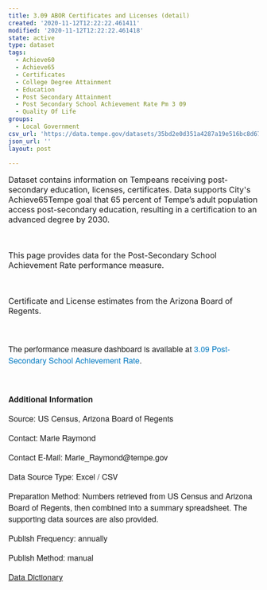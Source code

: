 ```yaml
---
title: 3.09 ABOR Certificates and Licenses (detail)
created: '2020-11-12T12:22:22.461411'
modified: '2020-11-12T12:22:22.461418'
state: active
type: dataset
tags:
  - Achieve60
  - Achieve65
  - Certificates
  - College Degree Attainment
  - Education
  - Post Secondary Attainment
  - Post Secondary School Achievement Rate Pm 3 09
  - Quality Of Life
groups:
  - Local Government
csv_url: 'https://data.tempe.gov/datasets/35bd2e0d351a4287a19e516bc8d67a5c_0.csv'
json_url: ''
layout: post

---
```

<p style=''><p style='font-family:inherit; font-size:16px;'><font style='font-family:inherit;'>Dataset contains information on Tempeans receiving post-secondary education, licenses, certificates. Data supports City's Achieve65Tempe goal that 65 percent of Tempe’s adult population access post-secondary education, resulting in a certification to an advanced degree by 2030.</font></p><p style='font-family:inherit; font-size:16px;'><font style='font-family:inherit;'><br /></font></p><p style='font-family:inherit; font-size:16px;'><font style='font-family:inherit;'>This page provides data for the Post-Secondary School Achievement Rate performance measure. </font></p><p style='font-family:inherit; font-size:16px;'><font style='font-family:inherit;'><br /></font></p><p style=''><font><span style='font-size:16px;'>Certificate and License estimates from the Arizona Board of Regents.</span></font><br /></p></p><p style='font-family:&quot;Avenir Next W01&quot;, &quot;Avenir Next W00&quot;, &quot;Avenir Next&quot;, Avenir, &quot;Helvetica Neue&quot;, sans-serif; font-size:16px;'><br /></p><p style='font-family:&quot;Avenir Next W01&quot;, &quot;Avenir Next W00&quot;, &quot;Avenir Next&quot;, Avenir, &quot;Helvetica Neue&quot;, sans-serif; font-size:16px;'>The performance measure dashboard is available at <a href='https://quality-of-life-tempegov.hub.arcgis.com/pages/post-secondary-school-achievement-rate' rel='nofollow ugc' style='color:rgb(0, 121, 193); text-decoration-line:none; font-family:inherit;' target='_blank'>3.09 Post-Secondary School Achievement Rate</a>.<br /></p><p style='font-family:&quot;Avenir Next W01&quot;, &quot;Avenir Next W00&quot;, &quot;Avenir Next&quot;, Avenir, &quot;Helvetica Neue&quot;, sans-serif; font-size:16px;'><br /></p><p style='font-family:&quot;Avenir Next W01&quot;, &quot;Avenir Next W00&quot;, &quot;Avenir Next&quot;, Avenir, &quot;Helvetica Neue&quot;, sans-serif; font-size:16px;'><b>Additional Information</b></p><p style='font-family:&quot;Avenir Next W01&quot;, &quot;Avenir Next W00&quot;, &quot;Avenir Next&quot;, Avenir, &quot;Helvetica Neue&quot;, sans-serif; font-size:16px;'>Source: US Census, Arizona Board of Regents</p><p style='font-family:&quot;Avenir Next W01&quot;, &quot;Avenir Next W00&quot;, &quot;Avenir Next&quot;, Avenir, &quot;Helvetica Neue&quot;, sans-serif; font-size:16px;'>Contact: Marie Raymond</p><p style='font-family:&quot;Avenir Next W01&quot;, &quot;Avenir Next W00&quot;, &quot;Avenir Next&quot;, Avenir, &quot;Helvetica Neue&quot;, sans-serif; font-size:16px;'>Contact E-Mail: Marie_Raymond@tempe.gov</p><p style='font-family:&quot;Avenir Next W01&quot;, &quot;Avenir Next W00&quot;, &quot;Avenir Next&quot;, Avenir, &quot;Helvetica Neue&quot;, sans-serif; font-size:16px;'>Data Source Type: Excel / CSV</p><p style='font-family:&quot;Avenir Next W01&quot;, &quot;Avenir Next W00&quot;, &quot;Avenir Next&quot;, Avenir, &quot;Helvetica Neue&quot;, sans-serif; font-size:16px;'>Preparation Method: Numbers retrieved from US Census and Arizona Board of Regents, then combined into a summary spreadsheet. The supporting data sources are also provided.</p><p style='font-family:&quot;Avenir Next W01&quot;, &quot;Avenir Next W00&quot;, &quot;Avenir Next&quot;, Avenir, &quot;Helvetica Neue&quot;, sans-serif; font-size:16px;'>Publish Frequency: annually</p><p style='font-family:&quot;Avenir Next W01&quot;, &quot;Avenir Next W00&quot;, &quot;Avenir Next&quot;, Avenir, &quot;Helvetica Neue&quot;, sans-serif; font-size:16px;'>Publish Method: manual</p><p style='font-family:&quot;Avenir Next W01&quot;, &quot;Avenir Next W00&quot;, &quot;Avenir Next&quot;, Avenir, &quot;Helvetica Neue&quot;, sans-serif; font-size:16px;'><a href='https://gis.tempe.gov/design/data-dictionary/3.09%20ABOR%20Certificates%20and%20Licenses%20(detail)/' rel='nofollow ugc' target='_blank'>Data Dictionary</a><br /></p>
